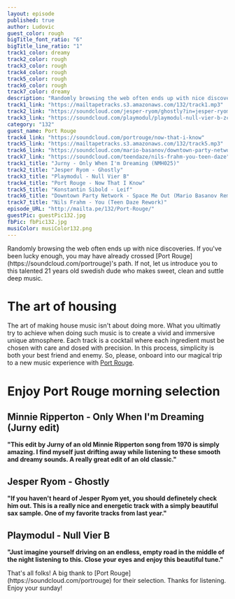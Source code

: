 ```yaml
---
layout: episode
published: true
author: Ludovic
guest_color: rough
bigTitle_font_ratio: "6"
bigTitle_line_ratio: "1"
track1_color: dreamy
track2_color: rough
track3_color: rough
track4_color: rough
track5_color: rough
track6_color: rough
track7_color: dreamy
description: "Randomly browsing the web often ends up with nice discoveries. If you've been lucky enough, you may have already crossed Port Rouge's path. If not, let us introduce you to this talented 21 years old swedish dude who makes sweet, clean and suttle deep music."
track1_link: "https://mailtapetracks.s3.amazonaws.com/132/track1.mp3"
track2_link: "https://soundcloud.com/jesper-ryom/ghostly?in=jesper-ryom/sets/syvsover"
track3_link: "https://soundcloud.com/playmodul/playmodul-null-vier-b-zckr04"
category: "132"
guest_name: Port Rouge
track4_link: "https://soundcloud.com/portrouge/now-that-i-know"
track5_link: "https://mailtapetracks.s3.amazonaws.com/132/track5.mp3"
track6_link: "https://soundcloud.com/mario-basanov/downtown-party-network-space"
track7_link: "https://soundcloud.com/teendaze/nils-frahm-you-teen-daze"
track1_title: "Jurny - Only When I'm Dreaming (NMH025)"
track2_title: "Jesper Ryom - Ghostly"
track3_title: "Playmodul - Null Vier B"
track4_title: "Port Rouge - Now That I Know"
track5_title: "Konstantin Sibold - Leif"
track6_title: "Downtown Party Network - Space Me Out (Mario Basanov Remix)"
track7_title: "Nils Frahm - You (Teen Daze Rework)"
episode_URL: "http://mailta.pe/132/Port-Rouge/"
guestPic: guestPic132.jpg
fbPic: fbPic132.jpg
musiColor: musiColor132.png
---
```


<p id="introduction">
Randomly browsing the web often ends up with nice discoveries. If you've been lucky enough, you may have already crossed [Port Rouge](https://soundcloud.com/portrouge)'s path. If not, let us introduce you to this talented 21 years old swedish dude who makes sweet, clean and suttle deep music.</p>

# The art of housing
The art of making house music isn't about doing more. What you ultimatly try to achieve when doing such music is to create a vivid and immersive unique atmosphere. Each track is a cocktail where each ingredient must be chosen with care and dosed with precision. In this process, simplicity is both your best friend and enemy. So, please, onboard into our magical trip to a new music experience with [Port Rouge](https://soundcloud.com/portrouge).

# Enjoy Port Rouge morning selection

## Minnie Ripperton - Only When I'm Dreaming (Jurny edit)
**"**This edit by Jurny of an old Minnie Ripperton song from 1970 is simply amazing. I find myself just drifting away while listening to these smooth and dreamy sounds. A really great edit of an old classic.**"**

## Jesper Ryom - Ghostly
**"**If you haven't heard of Jesper Ryom yet, you should definetely check him out. This is a really nice and energetic track with a simply beautiful sax sample. One of my favorite tracks from last year.**"**

## Playmodul - Null Vier B
**"**Just imagine yourself driving on an endless, empty road in the middle of the night listening to this. Close your eyes and enjoy this beautiful tune.**"**

<p id="outroduction">
That's all folks! A big thank to [Port Rouge](https://soundcloud.com/portrouge) for their selection. Thanks for listening. Enjoy your sunday!
</p>